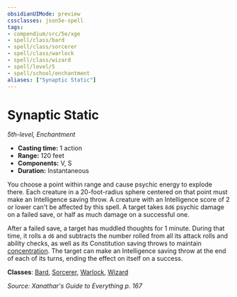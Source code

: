 ```yaml
---
obsidianUIMode: preview
cssclasses: json5e-spell
tags:
- compendium/src/5e/xge
- spell/class/bard
- spell/class/sorcerer
- spell/class/warlock
- spell/class/wizard
- spell/level/5
- spell/school/enchantment
aliases: ["Synaptic Static"]
---
```

# Synaptic Static
*5th-level, Enchantment*  

- **Casting time:** 1 action
- **Range:** 120 feet
- **Components:** V, S
- **Duration:** Instantaneous

You choose a point within range and cause psychic energy to explode there. Each creature in a 20-foot-radius sphere centered on that point must make an Intelligence saving throw. A creature with an Intelligence score of 2 or lower can't be affected by this spell. A target takes `8d6` psychic damage on a failed save, or half as much damage on a successful one.

After a failed save, a target has muddled thoughts for 1 minute. During that time, it rolls a `d6` and subtracts the number rolled from all its attack rolls and ability checks, as well as its Constitution saving throws to maintain [concentration](/compendium/rules/conditions.md#concentration). The target can make an Intelligence saving throw at the end of each of its turns, ending the effect on itself on a success.

**Classes**: [Bard](/compendium/classes/bard.md), [Sorcerer](/compendium/classes/sorcerer.md), [Warlock](/compendium/classes/warlock.md), [Wizard](/compendium/classes/wizard.md)

*Source: Xanathar's Guide to Everything p. 167*